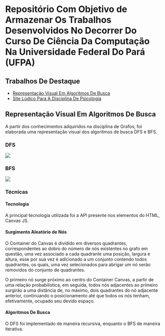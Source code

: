 # Repositório Com Objetivo de Armazenar Os Trabalhos Desenvolvidos No Decorrer Do Curso De Ciência Da Computação Na Universidade Federal Do Pará (UFPA)

## Trabalhos De Destaque

* [Representação Visual Em Algoritmos De Busca](#representação-visual-em-algoritmos-de-busca)
* [Site Lúdico Para A Disciplina De Psicologia](#site-lúdico-para-a-disciplina-de-psicologia)

## Representação Visual Em Algoritmos De Busca

A partir dos conhecimentos adquiridos na disciplina de Grafos, foi elaborada uma representação visual dos algoritmos de busca DFS e BFS.

### DFS
![](https://media4.giphy.com/media/aFbPDE7wLaaOBeLnsW/giphy.gif)

### BFS
![](https://media1.giphy.com/media/7uiYYd40IJTpPUiUhW/giphy.gif)

### Técnicas

#### Tecnologia

A principal tecnologia utilizada foi a API presente nos elementos do HTML, Canvas JS.


#### Surgimento Aleatório de Nós

O Container do Canvas é dividido em diversos quadrantes, correspondentes ao dobro do número de nós existentes no grafo em questão, uma vez associado a cada quadrante uma posição,
largura e altura, esse por sua vez é adicionado a um conjunto contendo todos quadrantes, os quais, uma vez selecionados para abrigar um nó serão removidos do conjunto de quadrantes.

O primeiro nó surge próximo ao centro do Container Canvas, a partir de uma relação probabilística, em seguida, todos nós adjacentes ao primeiro surgirão a uma distância de, no máximo, dois quadrantes
do nó adjacente anterior, continuando o posicionamento até que todos os nós tenham, efetivamente, ocupado seu devido espaço.


#### Algoritmos De Busca

O DFS foi implementado de maneira recursiva, enquanto o BFS de maneira iterativa.
